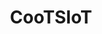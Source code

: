 ---
layout: project
title: "CooTSIoT"
description: "Description of Project CooTSIoT"
header-img: "img/Banner.jpg"
category: cootsiot
---